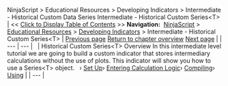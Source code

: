 ﻿
NinjaScript \> Educational Resources \> Developing Indicators \> Intermediate \- Historical Custom Data Series
Intermediate \- Historical Custom Series\<T\>
| \<\< [Click to Display Table of Contents](intermediate_-_historical_cust.md) \>\> **Navigation:**     [NinjaScript](ninjascript-1.md) \> [Educational Resources](educational_resources-1.md) \> [Developing Indicators](developing_indicators-1.md) \> Intermediate \- Historical Custom Series\<T\> | [Previous page](using5-1.md) [Return to chapter overview](developing_indicators-1.md) [Next page](set_up7-1.md) |
| --- | --- |
 
| Historical Custom Series\<T\> Overview In this intermediate level tutorial we are going to build a custom indicator that stores intermediary calculations without the use of plots. This indicator will show you how to use a Series\<T\> object.   › [Set Up](set_up7-1.md)› [Entering Calculation Logic](entering_calculation_logic4-1.md)› [Compiling](compiling4-1.md)› [Using](using4-1.md) |
| --- |
